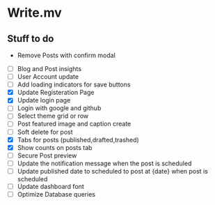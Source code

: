 # Write.mv

## Stuff to do

- Remove Posts with confirm modal
- [ ] Blog and Post insights
- [ ] User Account update
- [ ] Add loading indicators for save buttons
- [x] Update Registeration Page
- [x] Update login page
- [ ] Login with google and github
- [ ] Select theme grid or row
- [ ] Post featured image and caption create
- [ ] Soft delete for post
- [x] Tabs for posts (published,drafted,trashed)
- [x] Show counts on posts tab
- [ ] Secure Post preview
- [ ] Update the notification message when the post is scheduled
- [ ] Update published date to scheduled to post at {date} when post is scheduled
- [ ] Update dashboard font
- [ ] Optimize Database queries